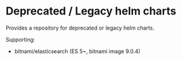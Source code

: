 # Deprecated / Legacy helm charts

Provides a repository for deprecated or legacy helm charts.

Supporting:
 - bitnami/elasticsearch (ES 5~, bitnami image 9.0.4)
